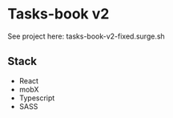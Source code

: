 # Tasks-book v2

See project here: tasks-book-v2-fixed.surge.sh

## Stack

- React
- mobX
- Typescript
- SASS

